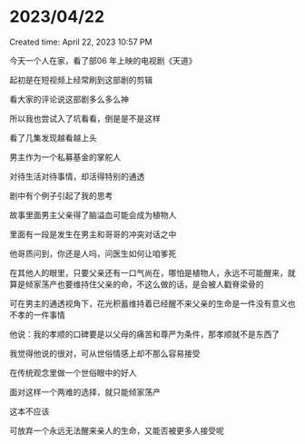 # 2023/04/22

Created time: April 22, 2023 10:57 PM

今天一个人在家，看了部06 年上映的电视剧《天道》

起初是在短视频上经常刷到这部剧的剪辑

看大家的评论说这部剧多么多么神

所以我也尝试入了坑看看，倒是是不是这样

看了几集发现越看越上头

男主作为一个私募基金的掌舵人

对待生活对待事情，却活得特别的通透

剧中有个例子引起了我的思考

故事里面男主父亲得了脑溢血可能会成为植物人

里面有一段是发生在男主和哥哥的冲突对话之中

他哥质问到，你还是人吗，问医生如何让咱爹死

在其他人的眼里，只要父亲还有一口气尚在，哪怕是植物人，永远不可能醒来，就算是倾家荡产也要维持住父亲的命，不这么做的话，是会被人戳脊梁骨的

可在男主的通透视角下，花光积蓄维持着已经醒不来父亲的生命是一件没有意义也不孝的一件事情

他说：我的孝顺的口碑要是以父母的痛苦和尊严为条件，那孝顺就不是东西了

我觉得他说的很对，可从世俗情感上却不那么容易接受

在传统观念里做一个世俗眼中的好人

面对这样一个两难的选择，就只能倾家荡产

这本不应该

可放弃一个永远无法醒来亲人的生命，又能否被更多人接受呢